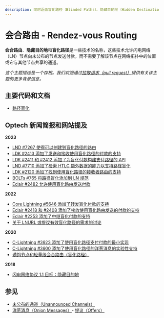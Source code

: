 ```yaml
---
description: 同时涵盖盲化路径（Blinded Paths）、隐藏目的地（Hidden Destinations）和路径盲化（Route Blinding）
---
```


# 会合路由 - Rendez-vous Routing

**会合路由**、**隐藏目的地**和**盲化路径**是一些技术的名称，这些技术允许闪电网络（LN）节点向未公布的节点发送付款，而不需要了解该节点在网络拓扑中的位置或它与其他节点共享的通道。

_这个主题描述是一个存根。我们欢迎通过_[_拉取请求（pull request）_](https://github.com/bitcoinops/bitcoinops.github.io/edit/master/\_topics/en/rendez-vous-routing.md)_提供有关该主题的更多背景信息。_

## 主要代码和文档

* [路径盲化](https://github.com/lightningnetwork/lightning-rfc/blob/route-blinding/proposals/route-blinding.md)

## Optech 新闻简报和网站提及

**2023**

* [LND #7267 使得可以创建到盲化路径的路由](https://bitcoinops.org/en/newsletters/2023/10/18/#lnd-7267)
* [LDK #2413 添加了发送和接收使用盲化路径的付款的支持](https://bitcoinops.org/en/newsletters/2023/09/20/#ldk-2413)
* [LDK #2411 和 #2412 添加了为盲化付款构建支付路径的 API](https://bitcoinops.org/en/newsletters/2023/08/30/#ldk-2411)
* [LND #7710 添加了检索 HTLC 额外数据的能力以支持路径盲化](https://bitcoinops.org/en/newsletters/2023/06/28/#lnd-7710)
* [LDK #2120 添加了找到使用盲化路径的接收者路由的支持](https://bitcoinops.org/en/newsletters/2023/06/28/#ldk-2120)
* [BOLTs #765 将路径盲化添加到 LN 规范](https://bitcoinops.org/en/newsletters/2023/04/05/#bolts-765)
* [Eclair #2482 允许使用盲化路由发送付款](https://bitcoinops.org/en/newsletters/2023/01/04/#eclair-2482)

**2022**

* [Core Lightning #5646 添加了转发盲化付款的支持](https://bitcoinops.org/en/newsletters/2022/11/02/#core-lightning-5646)
* [Eclair #2418 和 #2408 添加了接收使用盲化路由发送的付款的支持](https://bitcoinops.org/en/newsletters/2022/09/21/#eclair-2418)
* [Eclair #2253 添加了中继盲化付款的支持](https://bitcoinops.org/en/newsletters/2022/08/03/#eclair-2253)
* [关于 LNURL 或提议有效盲化路径的需求的讨论](https://bitcoinops.org/en/newsletters/2022/06/15/#blinded-paths)

**2020**

* [C-Lightning #3623 添加了使用盲化路径支付付款的最小实现](https://bitcoinops.org/en/newsletters/2020/04/22/#c-lightning-3623)
* [C-Lightning #3600 添加了使用盲化路径的洋葱消息的实验性支持](https://bitcoinops.org/en/newsletters/2020/04/08/#c-lightning-3600)
* [诱饵节点和轻量级会合路由（盲化路径）](https://bitcoinops.org/en/newsletters/2020/02/19/#decoy-nodes-and-lightweight-rendez-vous-routing)

**2018**

* [闪电网络协议 1.1 目标：隐藏目的地](https://bitcoinops.org/en/newsletters/2018/11/20/#hidden-destinations)

## 参见

* [未公布的通道（Unannounced Channels）](https://bitcoinops.org/en/topics/unannounced-channels/)
* [洋葱消息（Onion Messages）](https://bitcoinops.org/en/topics/onion-messages/)- [提议（Offers）](https://bitcoinops.org/en/topics/offers/)
